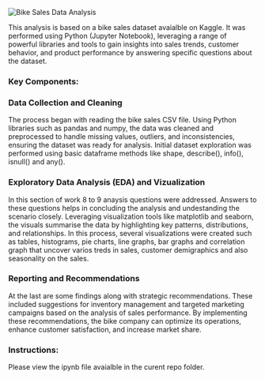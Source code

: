 


![Bike Sales Data Analysis](https://github.com/aarushi50/Portfolio-Projects/assets/35843318/5c65a772-7f6d-4517-a0d3-e62392b397de)


This analysis is based on a bike sales dataset avaialble on Kaggle. It was performed using Python (Jupyter Notebook), leveraging a range of powerful libraries and tools to gain insights into sales trends, customer behavior, and product performance by answering specific questions about the dataset.

### Key Components:

### Data Collection and Cleaning
The process began with reading the bike sales CSV file. Using Python libraries such as pandas and numpy, the data was cleaned and preprocessed to handle missing values, outliers, and inconsistencies, ensuring the dataset was ready for analysis. Initial dataset exploration was performed using basic dataframe methods like shape, describe(), info(), isnull() and any(). 


### Exploratory Data Analysis (EDA) and Vizualization
In this section of work 8 to 9 anaysis questions were addressed. Answers to these questions helps in concluding the analysis and undestanding the scenario closely. Leveraging visualization tools like matplotlib and seaborn, the visuals summarise the data by highlighting key patterns, distributions, and relationships. In this process, several visualizations were created such as tables, histograms, pie charts, line graphs, bar graphs and correlation graph that uncover varios treds in sales, customer demigraphics and also seasonality on the sales.


### Reporting and Recommendations
At the last are some findings along with strategic recommendations. These included suggestions for inventory management and targeted marketing campaigns based on the analysis of sales performance. By implementing these recommendations, the bike company can optimize its operations, enhance customer satisfaction, and increase market share.


### Instructions:
Please view the ipynb file avaialble in the curent repo folder.
